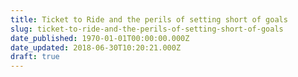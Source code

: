 ```yaml
---
title: Ticket to Ride and the perils of setting short of goals
slug: ticket-to-ride-and-the-perils-of-setting-short-of-goals
date_published: 1970-01-01T00:00:00.000Z
date_updated: 2018-06-30T10:20:21.000Z
draft: true
---
```




